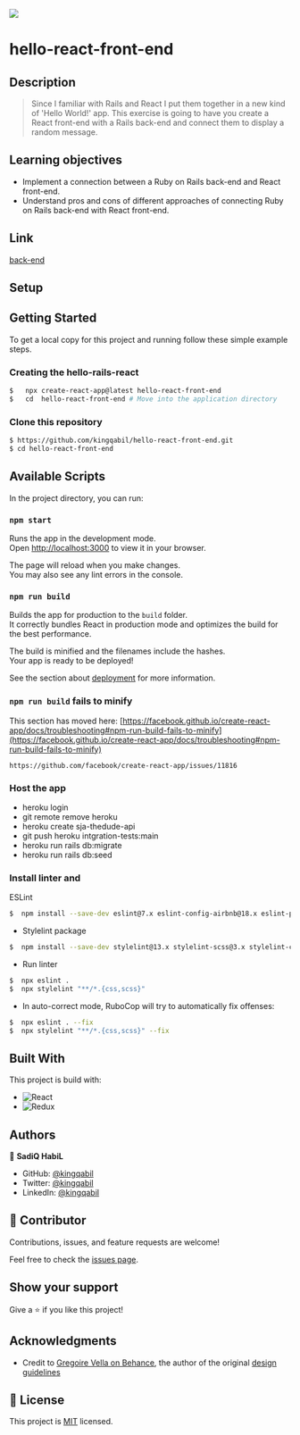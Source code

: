 ![](https://img.shields.io/badge/Microverse-blueviolet)

# hello-react-front-end

## Description

> Since I familiar with Rails and React I put them together in a new kind of 'Hello World!' app. This exercise is going to have you create a React front-end with a Rails back-end and connect them to display a random message.


## Learning objectives

- Implement a connection between a Ruby on Rails back-end and React front-end.
- Understand pros and cons of different approaches of connecting Ruby on Rails back-end with React front-end.

## Link

[back-end](https://github.com/kingqabil/hello-rails-back-end/tree/feature_api)

## Setup

## Getting Started

To get a local copy for this project and running follow these simple example steps.

### Creating the hello-rails-react

```bash
$   npx create-react-app@latest hello-react-front-end
$   cd  hello-react-front-end # Move into the application directory
```

### Clone this repository

```bash
$ https://github.com/kingqabil/hello-react-front-end.git
$ cd hello-react-front-end
```

## Available Scripts

In the project directory, you can run:

### `npm start`

Runs the app in the development mode.\
Open [http://localhost:3000](http://localhost:3000) to view it in your browser.

The page will reload when you make changes.\
You may also see any lint errors in the console.

### `npm run build`

Builds the app for production to the `build` folder.\
It correctly bundles React in production mode and optimizes the build for the best performance.

The build is minified and the filenames include the hashes.\
Your app is ready to be deployed!

See the section about [deployment](https://facebook.github.io/create-react-app/docs/deployment) for more information.

### `npm run build` fails to minify

This section has moved here: [https://facebook.github.io/create-react-app/docs/troubleshooting#npm-run-build-fails-to-minify](https://facebook.github.io/create-react-app/docs/troubleshooting#npm-run-build-fails-to-minify)

`https://github.com/facebook/create-react-app/issues/11816`

### Host the app

- heroku login
- git remote remove heroku
- heroku create sja-thedude-api
- git push heroku intgration-tests:main
- heroku run rails db:migrate
- heroku run rails db:seed

### Install linter and

ESLint

```bash
$  npm install --save-dev eslint@7.x eslint-config-airbnb@18.x eslint-plugin-import@2.x eslint-plugin-jsx-a11y@6.x eslint-plugin-react@7.x eslint-plugin-react-hooks@4.x @babel/eslint-parser@7.x @babel/core@7.x  @babel/plugin-syntax-jsx@7.x  @babel/preset-react@7.x @babel/preset-react@7.x
```

- Stylelint package

```bash
$  npm install --save-dev stylelint@13.x stylelint-scss@3.x stylelint-config-standard@21.x stylelint-csstree-validator@1.x

```

- Run linter

```bash
$  npx eslint .
$  npx stylelint "**/*.{css,scss}"
```

- In auto-correct mode, RuboCop will try to automatically fix offenses:

```bash
$  npx eslint . --fix
$  npx stylelint "**/*.{css,scss}" --fix
```


## Built With

This project is build with:

- ![React](https://img.shields.io/badge/-React-000000?style=flat&logo=react)
- ![Redux](https://img.shields.io/badge/-Redux-000000?style=flat&logo=redux&logoColor=ffffff&labelColor=violet)

## Authors

👤 **SadiQ HabiL**

- GitHub: [@kingqabil](https://github.com/kingqabil)
- Twitter: [@kingqabil](https://twitter.com/kingqabil)
- LinkedIn: [@kingqabil](https://linkedin.com/in/kingqabil)

## 🤝 Contributor


Contributions, issues, and feature requests are welcome!

Feel free to check the [issues page](https://github.com/kingqabil/hello-react-front-end/issues).

## Show your support

Give a ⭐️ if you like this project!

## Acknowledgments

- Credit to [Gregoire Vella on Behance](https://www.behance.net/gregoirevella), the author of the original [design guidelines](https://www.behance.net/gallery/19759151/Snapscan-iOs-design-and-branding?tracking_source=)


## 📝 License

This project is [MIT](./MIT.md) licensed.